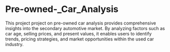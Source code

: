 # Pre-owned-_Car_Analysis
This project project on pre-owned car analysis provides comprehensive insights into the secondary automotive market. By analyzing factors such as car age, selling prices, and present values, it enables users to identify trends, pricing strategies, and market opportunities within the used car industry.
